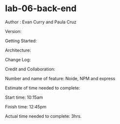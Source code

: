 
# lab-06-back-end

Author : Evan Curry and Paula Cruz

Version: 

Getting Started: 

Architecture: 

Change Log:

Credit and Collaboration:

Number and name of feature: Noide, NPM and express

Estimate of time needed to complete: 

Start time: 10:15am

Finish time: 12:45pm

Actual time needed to complete: 3hrs.



